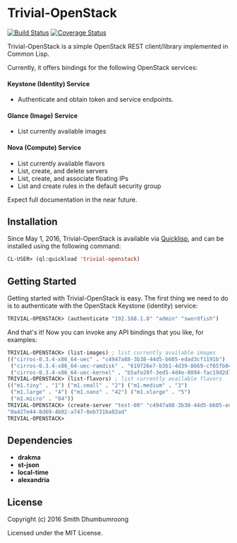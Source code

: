 # Trivial-OpenStack

[![Build Status](https://travis-ci.org/zodmaner/trivial-openstack.svg?branch=master)](https://travis-ci.org/zodmaner/trivial-openstack)
[![Coverage Status](https://coveralls.io/repos/github/zodmaner/trivial-openstack/badge.svg?branch=master)](https://coveralls.io/github/zodmaner/trivial-openstack?branch=master)

Trivial-OpenStack is a simple OpenStack REST client/library
implemented in Common Lisp.

Currently, it offers bindings for the following OpenStack services:

#### Keystone (Identity) Service

* Authenticate and obtain token and service endpoints.

#### Glance (Image) Service

* List currently available images

#### Nova (Compute) Service

* List currently available flavors
* List, create, and delete servers
* List, create, and associate floating IPs
* List and create rules in the default security group

Expect full documentation in the near future.

## Installation

Since May 1, 2016, Trivial-OpenStack is available via
[Quicklisp](https://www.quicklisp.org), and can be installed using the
following command:

````lisp
CL-USER> (ql:quickload 'trivial-openstack)
````

## Getting Started

Getting started with Trivial-OpenStack is easy. The first thing we
need to do is to authenticate with the OpenStack Keystone (identity)
service:

````lisp
TRIVIAL-OPENSTACK> (authenticate "192.168.1.8" "admin" "swordfish")
````

And that's it! Now you can invoke any API bindings that you like, for
examples:

````lisp
TRIVIAL-OPENSTACK> (list-images) ; list currently available images
(("cirros-0.3.4-x86_64-uec" . "c4947a88-3b38-44d5-b605-edad3cf1191b")
 ("cirros-0.3.4-x86_64-uec-ramdisk" . "619726e7-b3b1-4d39-8669-cf05fb04981d")
 ("cirros-0.3.4-x86_64-uec-kernel" . "b5afe28f-3ed5-4d4e-8094-fac19d2d7ac3"))
TRIVIAL-OPENSTACK> (list-flavors) ; list currently available flavors
(("m1.tiny" . "1") ("m1.small" . "2") ("m1.medium" . "3")
 ("m1.large" . "4") ("m1.nano" . "42") ("m1.xlarge" . "5")
 ("m1.micro" . "84"))
TRIVIAL-OPENSTACK> (create-server "test-00" "c4947a88-3b38-44d5-b605-edad3cf1191b" "1") ; create a new server
"0a427e44-8d69-4b02-a747-0eb731ba02ad"
TRIVIAL-OPENSTACK> 
````

## Dependencies

* **drakma**
* **st-json**
* **local-time**
* **alexandria**

## License

Copyright (c) 2016 Smith Dhumbumroong

Licensed under the MIT License.
